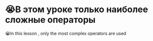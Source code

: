 😭В этом уроке только наиболее сложные операторы
================================================
😭In this lesson , only the most complex operators are used
